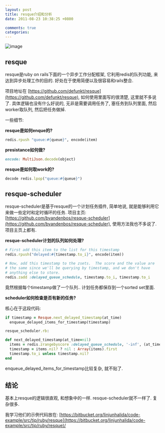 ```yaml
---
layout: post
title: resque介绍和分析
date: 2011-08-23 10:38:25 +0800

comments: true
categories: 
---
```


![image](https://a248.e.akamai.net/assets.github.com/img/7744a8503993132e8a14c79be38e3724c6564fa2/687474703a2f2f696d672e736b697463682e636f6d2f32303130303131312d6b6d326635676d747062713233656e70756a6272756a366d676b2e706e67)

resque
------------------------------

resque是ruby on rails下面的一个异步工作分配框架, 它利用redis的队列功能,
来达到异步处理工作的目的. 好处在于使用简便以及很容易和rails整合.

项目地址在
[https://github.com/defunkt/resque](https://github.com/defunkt/resque),
如何使用里面写的很清楚, 这里就不多说了. 具体逻辑也没有什么好说的,
无非是需要调用任务了, 塞任务到队列里面, 然后worker取队列,
然后把任务做掉.

一些细节:

**resque是如何enque的?**

```ruby
redis.rpush "queue:#{queue}", encode(item)
```

**presistance如何做?**

```ruby
encode: MultiJson.decode(object)
```

**resque是如何取work的?**

```ruby
decode redis.lpop("queue:#{queue}")
```

resque-scheduler
------------------------------

resque-scheduler是基于resque的一个计划任务插件, 简单地说,
就是能够利用它来做一些定时和定时循环的任务. 项目主页:
[https://github.com/bvandenbos/resque-scheduler](https://github.com/bvandenbos/resque-scheduler),
使用方法我也不多说了. 项目主页上都有.

**resque-scheduler计划的队列如何处理?**

```ruby
# First add this item to the list for this timestamp
redis.rpush("delayed:#{timestamp.to_i}", encode(item))

# Now, add this timestamp to the zsets.  The score and the value are
# the same since we'll be querying by timestamp, and we don't have
# anything else to store.
redis.zadd :delayed_queue_schedule, timestamp.to_i, timestamp.to_i
```

竟然根据每个timestamp做了一个队列.. 计划任务都保存到一个sorted set里面.

**scheduler如何检查是否有新的任务?**

核心在于这段代码:

```ruby
if timestamp = Resque.next_delayed_timestamp(at_time)
  enqueue_delayed_items_for_timestamp(timestamp)

resque_scheduler.rb:

def next_delayed_timestamp(at_time=nil)
  items = redis.zrangebyscore :delayed_queue_schedule, '-inf', (at_time || Time.now).to_i, :limit => [0, 1]
  timestamp = items.nil? ? nil : Array(items).first
  timestamp.to_i unless timestamp.nil?
end
```

enqueue\_delayed\_items\_for\_timestamp比较复杂, 就不贴了.

结论
------------------------------

基本上resque的逻辑很直观, 和想象中的一样. resque-scheduler就不一样了.
复杂很多.

我学习他们的示例代码放在:
[https://bitbucket.org/linjunhalida/code-example/src/tip/ruby/resque](https://bitbucket.org/linjunhalida/code-example/src/tip/ruby/resque)/